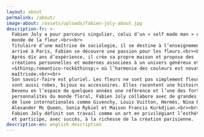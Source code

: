 ```yaml
---
layout: about
permalink: /about/
image-about: /assets/uploads/fabien-joly-about.jpg
description-fr: >-
  Fabien Joly a pour parcours singulier, celui d’un « self made man » dans le
  monde de la fleur.<br><br>
  Titulaire d’une maîtrise de sociologie, il se destine à l’enseignement. Mais
  arrivé à Paris, Fabien se découvre une passion pour les fleurs.<br><br>
  Après dix ans d’expérience, il crée sa propre maison et propose des
  créations personnelles et modernes associées à un univers généreux et
  «&thinsp;romantico-rock&thinsp;» où l’harmonie des couleurs est novatrice et
  maîtrisée.<br><br>
  Son savoir-faire est pluriel. Les fleurs ne sont pas simplement fleurs, elles
  sont aussi robes, bijoux ou accessoires. Elles racontent une histoire…<br><br>
  Devenu en l’espace de quelques années une référence et l’une des fortes
  personnalités du monde floral, Fabien Joly collabore avec de grandes maisons
  de luxe internationales comme Givenchy, Louis Vuitton, Hermès, Nina Ricci,
  Alexander Mc Queen, Sonia Rykiel et Maison Francis Kurkdjian.<br><br>
  Fabien Joly définit son travail comme un art en privilégiant l’esthétique
  et participe, avec succès, à la richesse de la création parisienne.
description-en: english description
---
```

